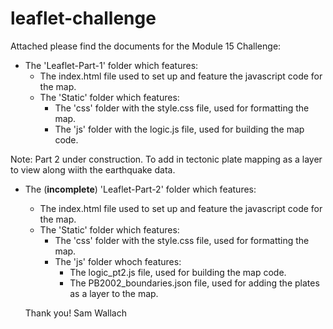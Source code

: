# leaflet-challenge

Attached please find the documents for the Module 15 Challenge:
  - The 'Leaflet-Part-1' folder which features: 
    - The index.html file used to set up and feature the javascript code for the map.
    - The 'Static' folder which features:
      - The 'css' folder with the style.css file, used for formatting the map.
      - The 'js' folder with the logic.js file, used for building the map code.

Note:  Part 2 under construction. To add in tectonic plate mapping as a layer to view along wiith the earthquake data.

  - The (**incomplete**) 'Leaflet-Part-2' folder which features: 
    - The index.html file used to set up and feature the javascript code for the map.
    - The 'Static' folder which features:
      - The 'css' folder with the style.css file, used for formatting the map.
      - The 'js' folder whoch features:
        - The logic_pt2.js file, used for building the map code.
        - The PB2002_boundaries.json file, used for adding the plates as a layer to the map.

    Thank you!
    Sam Wallach
